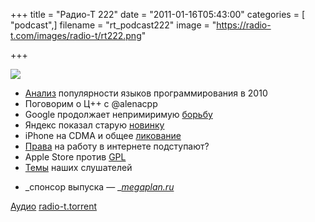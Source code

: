 +++
title = "Радио-Т 222"
date = "2011-01-16T05:43:00"
categories = [ "podcast",]
filename = "rt_podcast222"
image = "https://radio-t.com/images/radio-t/rt222.png"

+++

![](https://radio-t.com/images/radio-t/rt222.png)

- [Анализ](http://www.opennet.ru/opennews/art.shtml?num=29236) популярности языков программирования в 2010
- Поговорим о Ц++ с @alenacpp
- Google продолжает непримиримую [борьбу](http://techcrunch.com/2011/01/11/google-flash/)
- Яндекс показал старую [новинку](http://internetno.net/2011/01/14/jandeks-predstavil-novuju-versiju-pochtovogo-servisa-dlja-vseh/)
- iPhone на CDMA и общее [ликование](http://mashable.com/2011/01/11/cdma-umts-att-verizon-networks/)
- [Права](http://internetno.net/2011/01/12/amerikancy-gotovjat-internet-kontrol/) на работу в интернете подступают?
- Apple Store против [GPL](http://www.opennet.ru/opennews/art.shtml?num=29231)
- [Темы](http://radio-t.com/temi_dlja_vipuskov/temy-dlya-222/) наших слушателей

* _спонсор выпуска — _[_megaplan.ru_](http://megaplan.ru/)

[Аудио](http://archive.rucast.net/radio-t/media/rt_podcast222.mp3)
[radio-t.torrent](http://www.radio-t.com/torrents/rt_podcast222.mp3.torrent)
<audio src="http://archive.rucast.net/radio-t/media/rt_podcast222.mp3" preload="none"></audio>
